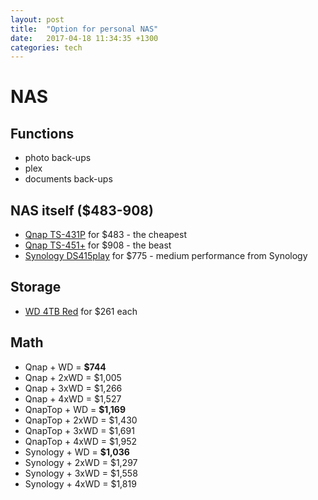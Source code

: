 ```yaml
---
layout: post
title:  "Option for personal NAS"
date:   2017-04-18 11:34:35 +1300
categories: tech
---
```

# NAS

## Functions

* photo back-ups
* plex
* documents back-ups

## NAS itself ($483-908)

* [Qnap TS-431P](https://www.pbtech.co.nz/product/NASQNP4313/QNAP-TS-431P-NAS-Server-4-Bay-SATA-6G-Alpine-AL-21) for $483 - the cheapest
* [Qnap TS-451+](https://www.pbtech.co.nz/product/NASQNP45112/QNAP-TS-451-2G-NAS-Server-4-Bay-SATA-6G-Celeron-20) for $908 - the beast
* [Synology DS415play](https://www.pbtech.co.nz/product/NASSYN04154/Synology-DiskStation-DS415play-4-Bay-NAS-Server-Du) for $775 - medium performance from Synology

## Storage

* [WD 4TB Red](https://www.pbtech.co.nz/product/HDDWD4007/WD-4TB-Red-35-SATA3-5400RPM-64M-Hard-Drive-Designe) for $261 each

## Math

* Qnap + WD = **$744**
* Qnap + 2xWD = $1,005
* Qnap + 3xWD = $1,266
* Qnap + 4xWD = $1,527
* QnapTop + WD = **$1,169**
* QnapTop + 2xWD = $1,430
* QnapTop + 3xWD = $1,691
* QnapTop + 4xWD = $1,952
* Synology + WD = **$1,036**
* Synology + 2xWD = $1,297
* Synology + 3xWD = $1,558
* Synology + 4xWD = $1,819
